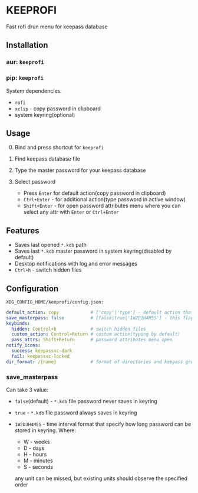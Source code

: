# KEEPROFI

Fast rofi drun menu for keepass database

## Installation

### aur: `keeprofi`

### pip: `keeprofi`

System dependencies:

* `rofi`
* `xclip` - copy password in clipboard
* system keyring(optional)

## Usage

0. Bind and press shortcut for `keeprofi`
1. Find keepass database file
2. Type the master password for your keepass database
3. Select password

	* Press `Enter` for default action(copy password in clipboard)
	* `Ctrl+Enter` - for additional action(type password in active window)
	* `Shift+Enter` - for open password attributes menu where you can select any attr with `Enter` or `Ctrl+Enter`

## Features

* Saves last opened `*.kdb` path
* Saves last `*.kdb` master password in system keyring(disabled by default)
* Desktop notifications with log and error messages
* `Ctrl+h` - switch hidden files

## Configuration

`XDG_CONFIG_HOME/keeprofi/config.json:`
```yaml
default_action: copy            # ['copy'|'type'] - default action that will done by 'Enter' pressing
save_masterpass: false          # [false|true|'1W2D3H4M5S'] - this flag controlles using keyring for `*.kdb` file password saving
keybinds:
  hidden: Control+h             # switch hidden files
  custom_action: Control+Return # custom action(typing by default)
  pass_attrs: Shift+Return      # password attributes menu open
notify_icons:
  success: keepassxc-dark
  fail: keepassxc-locked
dir_format: /{name}             # format of directories and keepass groups output
```

### save_masterpass

Can take 3 value:

* `false`(default) - `*.kdb` file password never saves in keyring
* `true` - `*.kdb` file password always saves in keyring
* `1W2D3H4M5S` - time interval format that specify how long password can be stored in keyring. Where:
	* W - weeks
	* D - days
	* H - hours
	* M - minutes
	* S - seconds

	any unit can be missed, but existing units should observe the specified order
